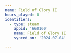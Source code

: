 ```yaml
---
name: Field of Glory II
hours_played: 0
identifiers:
  - type: steam
    appid: '660160'
    name: Field of Glory II
    synced_on: '2024-07-04'

---
```


